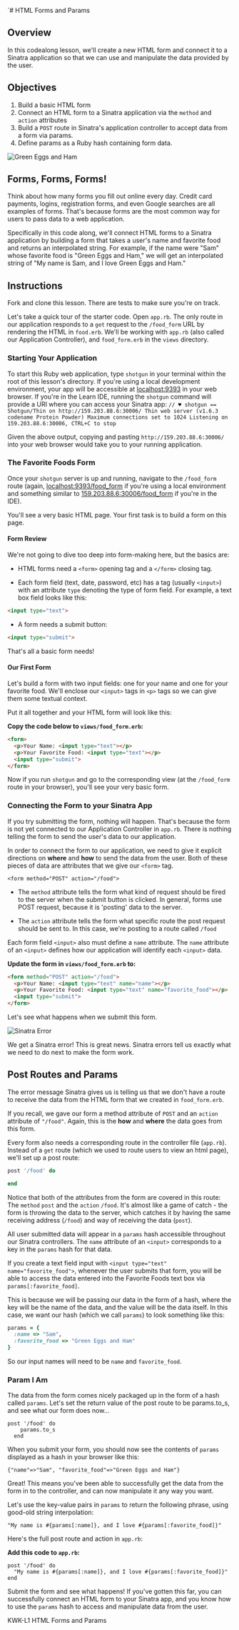 `# HTML Forms and Params

## Overview

In this codealong lesson, we'll create a new HTML form and connect it to a
Sinatra application so that we can use and manipulate the data provided by the
user.

## Objectives

1. Build a basic HTML form
2. Connect an HTML form to a Sinatra application via the `method` and `action` attributes
3. Build a `POST` route in Sinatra's application controller to accept data from a form via params.
4. Define params as a Ruby hash containing form data.

![Green Eggs and Ham](https://s3.amazonaws.com/learn-verified/green-eggs-ham.jpeg)

## Forms, Forms, Forms!

Think about how many forms you fill out online every day. Credit card payments,
logins, registration forms, and even Google searches are all examples of forms.
That's because forms are the most common way for users to pass data to a web
application.

Specifically in this code along, we'll connect HTML forms to a Sinatra
application by building a form that takes a user's name and favorite food and
returns an interpolated string. For example, if the name were "Sam" whose
favorite food is "Green Eggs and Ham," we will get an interpolated string of "My
name is Sam, and I love Green Eggs and Ham."

## Instructions

Fork and clone this lesson. There are tests to make sure you're on track.

Let's take a quick tour of the starter code. Open `app.rb`. The only route in
our application responds to a `get` request to the `/food_form` URL by rendering
the HTML in `food.erb`. We'll be working with `app.rb` (also called our
Application Controller), and `food_form.erb` in the `views` directory.

### Starting Your Application

To start this Ruby web application, type `shotgun` in your terminal within the
root of this lesson's directory. If you're using a local development
environment, your app will be accessible at
[localhost:9393](http://localhost:9393/) in your web browser. If you're in the
Learn IDE, running the `shotgun` command will provide a URI where you can access
your Sinatra app: ``` // ♥ shotgun == Shotgun/Thin on http://159.203.88.6:30006/
Thin web server (v1.6.3 codename Protein Powder) Maximum connections set to 1024
Listening on 159.203.88.6:30006, CTRL+C to stop ```

Given the above output, copying and pasting `http://159.203.88.6:30006/` into
your web browser would take you to your running application.

### The Favorite Foods Form

Once your `shotgun` server is up and running, navigate to the `/food_form` route
(again, [localhost:9393/food_form](http://localhost:9393/food_form) if you're
using a local environment and something similar to
[159.203.88.6:30006/food_form](http://159.203.88.6:30006/food_form) if you're in
the IDE).

You'll see a very basic HTML page. Your first task is to build a form on this
page.

#### Form Review

We're not going to dive too deep into form-making here, but the basics are:

+  HTML forms need a `<form>` opening tag and a `</form>` closing tag.

+ Each form field (text, date, password, etc) has a tag (usually `<input>`) with
an attribute `type` denoting the type of form field. For example, a text box
field looks like this:

```html
<input type="text">
```

+ A form needs a submit button:

```html
<input type="submit">
```

That's all a basic form needs!

#### Our First Form

Let's build a form with two input fields: one for your name and one for your
favorite food. We'll enclose our `<input>` tags in `<p>` tags so we can give
them some textual context.

Put it all together and your HTML form will look like this:

**Copy the code below to `views/food_form.erb`:**

```html
<form>
  <p>Your Name: <input type="text"></p>
  <p>Your Favorite Food: <input type="text"></p>
  <input type="submit">
</form>
```

Now if you run `shotgun` and go to the corresponding view (at the `/food_form`
route in your browser), you'll see your very basic form.

### Connecting the Form to your Sinatra App

If you try submitting the form, nothing will happen. That's because the form is
not yet connected to our Application Controller in `app.rb`. There is nothing
telling the form to send the user's data to our application.

In order to connect the form to our application, we need to give it explicit
directions on **where** and **how** to send the data from the user. Both of
these pieces of data are attributes that we give our `<form>` tag.

```
<form method="POST" action="/food">
```

+ The `method` attribute tells the form what kind of request should be fired to
the server when the submit button is clicked. In general, forms use POST
request, because it is 'posting' data to the server.

+ The `action` attribute tells the form what specific route the post request
should be sent to. In this case, we're posting to a route called `/food`

Each form field `<input>` also must define a `name` attribute. The `name`
attribute of an `<input>` defines how our application will identify each
`<input>` data.

**Update the form in `views/food_form.erb` to:**

```html
<form method="POST" action="/food">
  <p>Your Name: <input type="text" name="name"></p>
  <p>Your Favorite Food: <input type="text" name="favorite_food"></p>
  <input type="submit">
</form>
```

Let's see what happens when we submit this form.

![Sinatra Error](http://s3.amazonaws.com/readme-pics/localhost_9393_food.png)

We get a Sinatra error! This is great news. Sinatra errors tell us exactly what
we need to do next to make the form work.

## Post Routes and Params

The error message Sinatra gives us is telling us that we don't have a route to
receive the data from the HTML form that we created in `food_form.erb`.

If you recall, we gave our form a method attribute of `POST` and an `action`
attribute of `"/food"`. Again, this is the **how** and **where** the data goes
from this form.

Every form also needs a corresponding route in the controller file (`app.rb`).
Instead of a `get` route (which we used to route users to view an html page),
we'll set up a post route:

```ruby
post '/food' do

end
```

Notice that both of the attributes from the form are covered in this route: The
`method` `post` and the `action` `/food`. It's almost like a game of catch - the
form is throwing the data to the server, which catches it by having the same
receiving address (`/food`) and way of receiving the data (`post`).

All user submitted data will appear in a `params` hash accessible throughout our
Sinatra controllers. The `name` attribute of an `<input>` corresponds to a key
in the `params` hash for that data.

If you create a text field input with `<input type="text"
name="favorite_food">`, whenever the user submits that form, you will be able to
access the data entered into the Favorite Foods text box via
`params[:favorite_food]`.

This is because we will be passing our data in the form of a hash, where the key
will be the name of the data, and the value will be the data itself. In this
case, we want our hash (which we call `params`) to look something like this:

```ruby
params = {
  :name => "Sam",
  :favorite_food => "Green Eggs and Ham"
}
```

So our input names will need to be `name` and `favorite_food`.

### Param I Am

The data from the form comes nicely packaged up in the form of a hash called
`params`. Let's set the return value of the post route to be params.to_s, and
see what our form does now...

```
post '/food' do
    params.to_s
  end
```

When you submit your form, you should now see the contents of `params` displayed
as a hash in your browser like this:

```
{"name"=>"Sam", "favorite_food"=>"Green Eggs and Ham"}
```

Great! This means you've been able to successfully get the data from the form in
to the controller, and can now manipulate it any way you want.

Let's use the key-value pairs in `params` to return the following phrase, using
good-old string interpolation:

```
"My name is #{params[:name]}, and I love #{params[:favorite_food]}"
```

Here's the full post route and action in `app.rb`:

**Add this code to `app.rb`:**

```
post '/food' do
  "My name is #{params[:name]}, and I love #{params[:favorite_food]}"
end
```

Submit the form and see what happens! If you've gotten this far, you can
successfully connect an HTML form to your Sinatra app, and you know how to use
the `params` hash to access and manipulate data from the user.

<p data-visibility='hidden'>KWK-L1 HTML Forms and Params</p>
